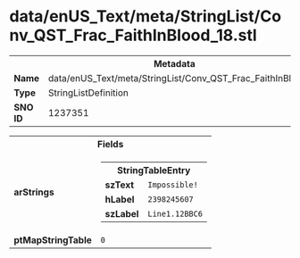 <h1>data/enUS_Text/meta/StringList/Conv_QST_Frac_FaithInBlood_18.stl</h1><table><tr><th colspan="100%">Metadata</th></tr><tr><td><b>Name</b></td><td>data/enUS_Text/meta/StringList/Conv_QST_Frac_FaithInBlood_18.stl</td></tr><tr><td><b>Type</b></td><td>StringListDefinition</td></tr><tr><td><b>SNO ID</b></td><td>1237351</td></tr></table>

<table><tr><th colspan="100%">Fields</th></tr><tr><td><b>arStrings</b></td><td><table><tr><th colspan="100%">StringTableEntry</th></tr><tr><td><b>szText</b></td><td><code>Impossible!</code></td></tr><tr><td><b>hLabel</b></td><td><code>2398245607</code></td></tr><tr><td><b>szLabel</b></td><td><code>Line1.12BBC6</code></td></tr></table>


</td></tr><tr><td><b>ptMapStringTable</b></td><td><code>0</code></td></tr></table>

